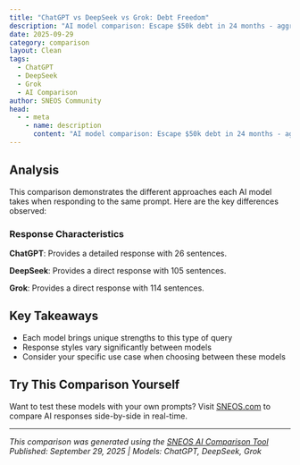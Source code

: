 ```yaml
---
title: "ChatGPT vs DeepSeek vs Grok: Debt Freedom"
description: "AI model comparison: Escape $50k debt in 24 months - aggressive but realistic repayment plan..."
date: 2025-09-29
category: comparison
layout: Clean
tags:
  - ChatGPT
  - DeepSeek
  - Grok
  - AI Comparison
author: SNEOS Community
head:
  - - meta
    - name: description
      content: "AI model comparison: Escape $50k debt in 24 months - aggressive but realistic repayment plan..."
---
```


<ChatComparison
  title="ChatGPT vs DeepSeek vs Grok: Debt Freedom"
  prompt="Escape $50k debt in 24 months - aggressive but realistic repayment plan"
  :responses='{
    "ChatGPT": "Creating an aggressive but realistic repayment plan to escape $50,000 of debt in 24 months requires careful budgeting, possibly increasing income, and disciplined spending. Below is a step-by-step guide and plan to help you achieve this goal.\n\n---\n\n### Step 1: Assess Your Financial Situation\n- **Total Debt:** $50,000\n- **Repayment Period:** 24 months\n- **Monthly Payment Needed:** $50,000 \u00F7 24 = approximately $2,083 per month (not considering interest)\n\nIf your debt accrues interest, factor this in \u2014 the actual monthly amount might be higher.\n\n---\n\n### Step 2: Analyze Your Income and Expenses\n- Calculate your total monthly income after taxes.\n- List all monthly expenses: rent/mortgage, utilities, groceries, transportation, insurance, entertainment, etc.\n- Identify non-essential expenses to cut or reduce.\n\n---\n\n### Step 3: Budgeting for Aggressive Repayment\n- Aim to allocate at least $2,100\u2013$2,200 per month toward the debt.\n- Reduce discretionary spending sharply: dining out, subscriptions, entertainment.\n- Negotiate lower rates on bills where possible (insurance, phone plans).\n\n---\n\n### Step 4: Increase Income (if necessary)\n- Consider side gigs, freelancing, overtime, or part-time jobs.\n- Sell unused items or assets.\n- Ask for salary increase if feasible.\n\n---\n\n### Step 5: Use Debt Repayment Strategies\n- **Debt Avalanche:** Pay off debt with the highest interest rate first to minimize cost.\n- **Debt Snowball:** Pay off smallest debts first for motivation (if the debt is split).\n- Consider refinancing or consolidating debt for lower interest rates.\n\n---\n\n### Sample Monthly Budget Example\n\n| Category               | Amount (USD)     |\n|------------------------|------------------|\n| Monthly Income          | $4,500           |\n| Rent/Mortgage           | $1,200           |\n| Utilities \u0026 Internet    | $200             |\n| Groceries              | $300             |\n| Transportation         | $150             |\n| Insurance              | $150             |\n| Minimum Debt Payments  | $500             |\n| Aggressive Additional Debt Payment | $1,600   |\n| Miscellaneous/Other    | $200             |\n| Savings/Emergency Fund | $200             |\n| **Total Expenses**     | $4,500           |\n\nThis example assumes you can allocate $2,100 monthly to debt repayment ($500 minimum \u002B $1,600 extra), allowing you to pay $50,400 in 24 months.\n\n---\n\n### Tips to Stick to the Plan\n- Automate payments to avoid missed bills.\n- Track your spending weekly.\n- Avoid new debt or credit card use.\n- Build a small emergency fund ($500-$1,000) to prevent unexpected expenses increasing debt.\n\n---\n\n### Summary\n- Pay approximately $2,100 monthly towards debt.\n- Cut expenses aggressively.\n- Increase income through side work if needed.\n- Consider refinancing or consolidation if that lowers interest.\n- Stay disciplined and track progress.\n\nIf you want, I can help create a custom budget tailored to your income and expenses \u2014 just provide those details!",
    "DeepSeek": "Of course. Escaping $50,000 of debt in 24 months is an ambitious and commendable goal. It requires an aggressive, disciplined, and holistic approach.\n\nThis plan is built on two core principles: **Maximizing Income** and **Ruthlessly Minimizing Expenses.**\n\nHere is a step-by-step, aggressive but realistic plan to achieve this.\n\n### The Math: The Non-Negotiable Target\n\n*   **Total Debt:** $50,000\n*   **Timeline:** 24 months\n*   **Required Average Monthly Payment:** \u0060$50,000 / 24 months = $2,083.33\u0060\n\nThis is your target. Your minimum payments are *not enough*. You must consistently pay over **$2,000 per month** toward your debt. Let\u0027s build a plan to make that happen.\n\n---\n\n### Phase 1: The Foundation (Month 0 - The \u0022Month of Action\u0022)\n\nThis first month is dedicated to setup, not repayment. You will live on a bare-bones budget to free up cash for the intense phase ahead.\n\n**Step 1: The Debt Audit \u0026 Budget Lockdown**\n*   **List All Debts:** Create a spreadsheet with every debt: creditor, balance, interest rate, and *minimum payment*.\n*   **Choose Your Repayment Strategy:**\n    *   **Debt Avalanche (Recommended for saving money):** Focus on the debt with the **highest interest rate** first while making minimums on the others. Mathematically superior.\n    *   **Debt Snowball (Psychological wins):** Focus on the debt with the **smallest balance** first. The quick wins can boost motivation.\n*   **Create a Bare-Bones Budget:** This is temporary but critical.\n    *   **Income:** Calculate your take-home pay.\n    *   **Essential Expenses:** List ONLY: Rent/Mortgage, Utilities, Basic Groceries, Minimum Debt Payments, and absolutely essential transportation.\n    *   **Slash Everything Else:** Cancel all subscriptions (streaming, gym*, magazines). No restaurants, no entertainment costs, no new clothes. This is a financial \u0022boot camp.\u0022\n\n**Step 2: The $1,000 Emergency Buffer**\n*   Before throwing every dollar at debt, save **$1,000** in a separate savings account. This prevents you from going deeper into debt when an unexpected small expense arises.\n\n**Step 3: Contact Creditors**\n*   Call your credit card companies and loan servicers. Ask for a **lower interest rate**. Mention your goal to pay off the debt and see if they have any hardship or retention programs. Even a 2-3% reduction helps.\n\n---\n\n### Phase 2: The 24-Month Assault (Months 1-24)\n\nThis is the execution phase. The following three pillars must work together.\n\n#### **Pillar 1: Ruthless Expense Reduction**\n\nYour goal is to find an **extra $500-$800 per month** to put toward your debt.\n\n*   **Housing (The Big One):** Can you get a roommate, move to a cheaper apartment, or (if feasible) move in with family temporarily? This could free up $300-$600/month.\n*   **Transportation:** Can you use public transportation, bike, or carpool? If you have a car payment, this is a major problem. Consider selling it and buying a cheap, reliable used car with cash to eliminate the payment.\n*   **Groceries:** Adopt a strict meal plan. No eating out. Cook in bulk. Use discount grocers (Aldi, Lidl, Walmart). Aim to cut your grocery bill by 30-50%. Target: **$250-$400/month per person.**\n*   **\u0022Fun Money\u0022:** This is not eliminated, but it\u0027s severely restricted. Allocate a small, cash-only amount per month (e.g., $50-$100) for discretionary spending. When it\u0027s gone, it\u0027s gone.\n*   **Sell Everything You Don\u0027t Need:** Electronics, collectibles, furniture, designer clothes, a second car. Turn clutter into cash. This can generate a significant one-time lump sum to kickstart your plan.\n\n#### **Pillar 2: Aggressive Income Maximization**\n\nYour day job\u0027s income likely isn\u0027t enough. You must find an **extra $1,000-$1,500 per month**.\n\n*   **Main Job:**\n    *   **Ask for a Raise:** Prepare a case for your value and ask for a raise.\n    *   **Work Overtime:** If your job offers paid overtime, take all you can get.\n*   **Side Hustles (The Key to Success):** You need a second, reliable income stream.\n    *   **Delivery Driving:** Uber Eats, DoorDash, etc. (Flexible, immediate pay).\n    *   **Skilled Freelance:** Use your skills on Upwork or Fiverr (writing, graphic design, coding, virtual assistance).\n    *   **Traditional Part-Time Job:** Bartending, waiting tables, warehouse work (Amazon, UPS). These often have stable, predictable pay.\n    *   **Gig Work:** Dog walking (Rover), house sitting, task-based jobs (TaskRabbit).\n\n#### **Pillar 3: The Payment Engine \u0026 Tracking**\n\n*   **Use the Debt Avalanche Method:** Let\u0027s assume your debts look like this:\n    1.  Credit Card A: $15,000 @ 22% APR (Min. $300)\n    2.  Personal Loan: $20,000 @ 10% APR (Min. $250)\n    3.  Credit Card B: $10,000 @ 18% APR (Min. $150)\n    4.  Car Loan: $5,000 @ 6% APR (Min. $200)\n*   **Your total minimum payments are: $900.**\n*   **Your target payment is: $2,083.**\n*   **Your \u0022Weapon\u0022 Payment is: \u0060$2,083 - $900 = $1,183\u0060**\n\nThis extra $1,183 is your weapon. You will add it to the minimum payment of your **target debt** (Credit Card A @ 22%).\n\n*   **Month 1:** Pay $1,483 to Credit Card A. Make $900 in minimums on the others.\n*   **Repeat** until Credit Card A is GONE.\n*   **Now \u0022Snowball\u0022 the Payment:** Once Card A is paid off, take its entire payment amount ($1,483) and add it to the next target (Credit Card B @ 18%). You\u0027ll now be paying \u0060$1,483 \u002B $150 = $1,633\u0060 on Card B.\n*   **Continue this process.** The amount you put toward each subsequent debt grows rapidly, creating a \u0022snowball\u0022 effect.\n\n---\n\n### Sample 24-Month Plan in Action\n\nLet\u0027s model this with the debts above, assuming you free up **$1,700 extra per month** ($500 from cutting expenses \u002B $1,200 from a side hustle).\n\n| Month | Target Debt | Payment to Target Debt | Total Monthly Debt Payment | Notes |\n| :--- | :--- | :--- | :--- | :--- |\n| 1-8 | Credit Card A ($15k @ 22%) | $1,483 | **$2,383** | *Ahead of schedule!* |\n| 9-14 | Credit Card B ($10k @ 18%) | ~$1,750 | **$2,383** | Snowballing the previous payment. |\n| 15-20 | Personal Loan ($20k @ 10%) | ~$2,100 | **$2,383** | The snowball is getting huge. |\n| 21-22 | Car Loan ($5k @ 6%) | ~$2,300 | **$2,383** | Final push! |\n| **23-24** | **DEBT FREE** | **$0** | **$0** | **You are done early!** |\n\n*This is a simplified model but shows the power of the avalanche/snowball method with consistent over-payments.*\n\n### Tools \u0026 Mindset\n\n*   **Tools:** Use a free app like **Undebt.it** to create and track your repayment plan. It visualizes your progress, which is highly motivating.\n*   **Mindset:**\n    *   **Embrace the Grind:** These 24 months will be challenging. Keep your \u0022why\u0022 (freedom, less stress, a fresh start) at the forefront.\n    *   **Celebrate Milestones:** Every time you pay off a debt, celebrate in a free or very low-cost way.\n    *   **Avoid New Debt:** Put your credit cards in a block of ice in the freezer. Use a debit card or cash only.\n    *   **Find an Accountability Partner:** Tell someone you trust about your goal who will check in on you.\n\n### Conclusion: Is It Realistic?\n\n**Yes, but it is a extreme commitment.**\n\nYou are essentially declaring a financial \u0022state of emergency\u0022 for two years. It requires you to fundamentally change your relationship with money and time. The single biggest factor for success will be your ability to increase your income through side hustles. If you can consistently bring in that extra $1,000-$1,500 per month and pair it with a disciplined budget, you will not only hit your goal\u2014you may even beat it.\n\nYou can do this. Good luck.",
    "Grok": "Escaping $50,000 of debt in 24 months is an ambitious but achievable goal if you\u2019re disciplined, strategic, and willing to make significant lifestyle changes. This plan assumes a combination of aggressive repayment, income optimization, and expense reduction. Here\u2019s a step-by-step, realistic approach to tackle this debt. Adjust based on your personal circumstances (income, expenses, interest rates, etc.).\n\n---\n\n### Step 1: Assess Your Current Financial Situation\nBefore creating a plan, get a clear picture of your finances:\n- **List all debts**: Include balances, interest rates, and minimum payments. For example:\n  - Credit Card 1: $10,000 at 18% APR, $300 min. payment\n  - Personal Loan: $15,000 at 10% APR, $400 min. payment\n  - Student Loan: $25,000 at 5% APR, $250 min. payment\n- **Calculate monthly income**: Include take-home pay from all sources after taxes.\n- **Track expenses**: Review the last 1-2 months of spending to identify necessities (rent, food, utilities) vs. discretionary spending (entertainment, dining out).\n- **Total debt**: $50,000\n- **Goal**: Pay off $50,000 in 24 months = ~$2,083 per month (excluding interest).\n\n---\n\n### Step 2: Choose a Repayment Strategy\nTwo popular methods to tackle debt aggressively are the **Avalanche Method** (focus on high-interest debt first) or the **Snowball Method** (focus on smallest balance first for momentum). Since the goal is speed and efficiency, the **Avalanche Method** is recommended to minimize interest costs.\n\n- Prioritize debts by interest rate, highest to lowest.\n- Pay minimums on all debts, then throw every extra dollar at the highest-interest debt until it\u2019s gone. Roll that payment into the next highest-interest debt.\n- Example (based on debts above):\n  1. Credit Card 1 (18% APR) \u2013 Extra payments here first.\n  2. Personal Loan (10% APR) \u2013 Next target.\n  3. Student Loan (5% APR) \u2013 Last target.\n\n**Interest impact**: Assuming average rates (~10% across all debts), $50,000 could accrue ~$5,000 in interest over 24 months if not paid down quickly. Aggressive payments reduce this significantly.\n\n---\n\n### Step 3: Create an Aggressive Budget\nTo free up $2,083\u002B per month, you\u2019ll need a lean budget. Use the 50/30/20 rule as a starting point (50% needs, 30% wants, 20% debt/savings), but tilt heavily toward debt repayment (e.g., 70-80% of discretionary income).\n\n#### Sample Budget (Assuming $4,000 Monthly Take-Home Pay)\n- **Needs (50%, $2,000)**: Rent ($1,200), utilities ($200), groceries ($300), transportation ($200), insurance ($100).\n- **Wants (10%, $400)**: Minimal entertainment, dining out, subscriptions.\n- **Debt Repayment (40%, $1,600)**: Minimum payments \u002B extra toward highest-interest debt.\n- **Target Extra for Debt**: Cut \u201Cwants\u201D further or reduce \u201Cneeds\u201D (e.g., cheaper housing, meal planning) to push debt repayment to $2,000\u002B per month.\n\n**Reality Check**: If your income is lower (e.g., $3,000/month), you\u2019ll need to cut expenses drastically or increase income (see Step 5). If higher (e.g., $5,000/month), allocate more to debt.\n\n---\n\n### Step 4: Calculate Repayment Timeline with Interest\nUsing the Avalanche Method and minimum payments from the example ($950 total), plus an extra $1,050 (to reach ~$2,000/month), here\u2019s a rough timeline for $50,000 debt:\n- **Credit Card 1 ($10,000, 18%)**: With $1,350/month ($300 min \u002B $1,050 extra), paid off in ~8 months. Interest paid: ~$1,200.\n- **Personal Loan ($15,000, 10%)**: Roll $1,350 into this after Credit Card 1. With $1,750/month ($400 min \u002B $1,350 extra), paid off in ~9 months. Interest: ~$800.\n- **Student Loan ($25,000, 5%)**: Roll $1,750 into this. With $2,000/month ($250 min \u002B $1,750 extra), paid off in ~13 months. Interest: ~$900.\n- **Total Time**: ~24 months (slightly less with disciplined overpayments).\n- **Total Interest Paid**: ~$2,900 (far less than if minimums were paid over years).\n\n**Tool Tip**: Use an online debt payoff calculator (like on NerdWallet or Bankrate) to input exact numbers and see precise timelines.\n\n---\n\n### Step 5: Boost Income\nHitting $2,000\u002B/month toward debt may require more than budget cuts. Increase your income with these ideas:\n- **Side Hustles**: Rideshare, freelancing, tutoring, or gig work (e.g., DoorDash, Upwork). Aim for $500-1,000/month extra.\n- **Overtime/Second Job**: Pick up extra shifts or a part-time job (retail, serving). Even 10-15 hours/week at $15/hour = $150-225/week.\n- **Sell Assets**: Sell unused items (clothes, electronics, furniture) on eBay, Facebook Marketplace, or Craigslist. Target $1,000-2,000 one-time cash.\n- **Raise or Promotion**: Negotiate a salary increase or seek higher-paying roles. A $5,000/year raise could mean $300\u002B/month after taxes.\n\n**Goal**: Add at least $500/month to income to ease the burden or accelerate repayment.\n\n---\n\n### Step 6: Slash Expenses Ruthlessly\nTo free up more cash for debt:\n- **Housing**: Move to a cheaper place, get a roommate, or negotiate rent. Save $200-500/month.\n- **Food**: Meal prep, buy in bulk, avoid dining out. Cut grocery bill to $200/month.\n- **Transportation**: Use public transit, bike, or carpool. Save $100-200/month.\n- **Subscriptions**: Cancel streaming, gym memberships, unused apps. Save $50-100/month.\n- **Luxuries**: Pause vacations, new clothes, or hobbies. Redirect every dollar to debt.\n\n**Goal**: Reduce spending by $500-1,000/month compared to your current budget.\n\n---\n\n### Step 7: Build a Small Emergency Fund\nWhile aggressive repayment is the focus, avoid new debt from unexpected costs. Save $1,000 (or 1 month\u2019s expenses) as a buffer before throwing all extra cash at debt. Pause contributions once reached, and rebuild fully after debt is paid.\n\n---\n\n### Step 8: Tackle Interest Rates\nHigh interest (like 18% on credit cards) eats into progress. Mitigate this:\n- **Balance Transfers**: Move high-interest debt to a 0% APR card (if you qualify) with a 12-18 month intro period. Watch for transfer fees (3-5%).\n- **Negotiate Rates**: Call lenders to request lower rates, especially if you\u2019ve been consistent with payments.\n- **Refinance**: For personal or student loans, refinance to a lower rate if your credit score allows. Check lenders like SoFi or Credible.\n\n**Goal**: Save $500-1,000 in interest over 24 months.\n\n---\n\n### Step 9: Stay Disciplined with Milestones\nBreak the goal into smaller targets to stay motivated:\n- Month 6: Pay off $12,500 (25% of debt).\n- Month 12: Pay off $25,000 (50% of debt).\n- Month 18: Pay off $37,500 (75% of debt).\n- Month 24: Debt-free!\n\nTrack progress with a spreadsheet or app (like Mint or YNAB). Celebrate small wins without derailing the budget (e.g., a cheap treat, not a splurge).\n\n---\n\n### Realistic Monthly Target\n- **Required Payment**: $2,083 (base, excluding interest).\n- **With Interest**: ~$2,200/month (factoring in declining interest as principal drops).\n- **Income Needed**: If expenses are $2,000/month, you need $4,200/month take-home pay. If expenses are $1,500, you need $3,700/month.\n- Adjust based on side hustle income and cuts.\n\n---\n\n### Potential Challenges \u0026 Solutions\n1. **Income Too Low**:\n   - Solution: Prioritize side hustles or a higher-paying job. Even $10/hour for 20 hours/week adds $800/month pre-tax.\n2. **Unexpected Expenses**:\n   - Solution: Use the emergency fund. If depleted, pause extra debt payments temporarily but don\u2019t stop minimums.\n3. **Burnout**:\n   - Solution: Build small rewards (e.g., $20 fun money/month) to avoid frustration. Reassess budget quarterly.\n4. **High Interest**:\n   - Solution: Focus on balance transfers or overpay high-rate debt first.\n\n---\n\n### Final Numbers (Example)\n- Starting Debt: $50,000\n- Total Paid: ~$52,900 (with interest)\n- Monthly Payment: ~$2,200\n- Timeframe: 24 months\n- Lifestyle: Bare-bones budget, side hustle adding $500/month, expenses cut by $500/month.\n\n---\n\n### Key Takeaway\nPaying off $50,000 in 24 months requires a monthly commitment of around $2,200, which means earning at least $3,700-4,200/month after taxes while living frugally. Combine deep"
  }'
  published-date="16:28"
/>

## Analysis

This comparison demonstrates the different approaches each AI model takes when responding to the same prompt. Here are the key differences observed:

### Response Characteristics

**ChatGPT**: Provides a detailed response with 26 sentences. 

**DeepSeek**: Provides a direct response with 105 sentences. 

**Grok**: Provides a direct response with 114 sentences. 

## Key Takeaways

- Each model brings unique strengths to this type of query
- Response styles vary significantly between models
- Consider your specific use case when choosing between these models

## Try This Comparison Yourself

Want to test these models with your own prompts? Visit [SNEOS.com](https://sneos.com) to compare AI responses side-by-side in real-time.

---

*This comparison was generated using the [SNEOS AI Comparison Tool](https://sneos.com)*
*Published: September 29, 2025 | Models: ChatGPT, DeepSeek, Grok*
